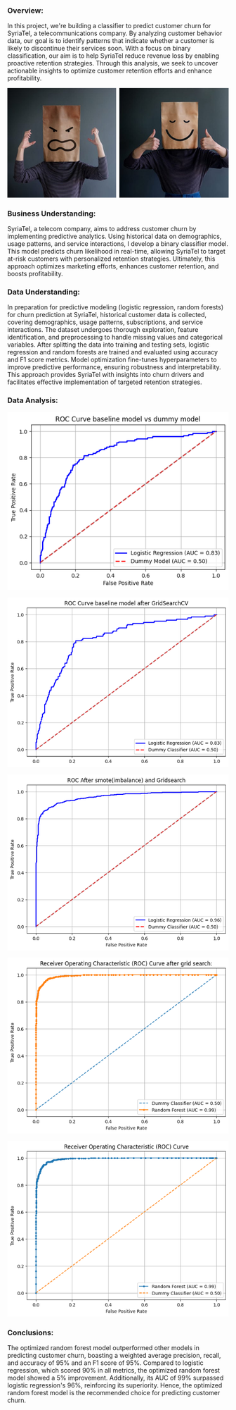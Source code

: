 ### Overview:

In this project, we're building a classifier to predict customer churn for SyriaTel, a telecommunications company. By analyzing customer behavior data, our goal is to identify patterns that indicate whether a customer is likely to discontinue their services soon. With a focus on binary classification, our aim is to help SyriaTel reduce revenue loss by enabling proactive retention strategies. Through this analysis, we seek to uncover actionable insights to optimize customer retention efforts and enhance profitability.

![img](images/happy_sad.jpg)

### Business Understanding:

SyriaTel, a telecom company, aims to address customer churn by implementing predictive analytics. Using historical data on demographics, usage patterns, and service interactions, I develop a binary classifier model. This model predicts churn likelihood in real-time, allowing SyriaTel to target at-risk customers with personalized retention strategies. Ultimately, this approach optimizes marketing efforts, enhances customer retention, and boosts profitability.


### Data Understanding:


In preparation for predictive modeling (logistic regression, random forests) for churn prediction at SyriaTel, historical customer data is collected, covering demographics, usage patterns, subscriptions, and service interactions. The dataset undergoes thorough exploration, feature identification, and preprocessing to handle missing values and categorical variables. After splitting the data into training and testing sets, logistic regression and random forests are trained and evaluated using accuracy and F1 score metrics. Model optimization fine-tunes hyperparameters to improve predictive performance, ensuring robustness and interpretability. This approach provides SyriaTel with insights into churn drivers and facilitates effective implementation of targeted retention strategies.


### Data Analysis:

![img](images/roc_baseline_vs_dummy_output.png)


![img](images/rocbaseline_after_gridsearch_output.png)


![img](images/roc_logreg_smote_gridsearch_output.png)


![img](images/ROC_random_forest_gridseaerch.png)


![img](images/roc_after_gridsearch_and_feature_selection_output.png)



### Conclusions:


The optimized random forest model outperformed other models in predicting customer churn, boasting a weighted average precision, recall, and accuracy of 95% and an F1 score of 95%. Compared to logistic regression, which scored 90% in all metrics, the optimized random forest model showed a 5% improvement. Additionally, its AUC of 99% surpassed logistic regression's 96%, reinforcing its superiority. Hence, the optimized random forest model is the recommended choice for predicting customer churn.
